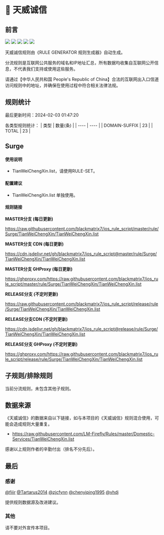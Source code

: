 # 🧸 天威诚信

## 前言

![](https://shields.io/badge/-移除重复规则-ff69b4) ![](https://shields.io/badge/-DOMAIN与DOMAIN--SUFFIX合并-green) ![](https://shields.io/badge/-DOMAIN--SUFFIX间合并-critical) ![](https://shields.io/badge/-DOMAIN--SUFFIX与DOMAIN--KEYWORD合并-blue) ![](https://shields.io/badge/-IP--CIDR(6)合并-blueviolet) 

天威诚信规则由《RULE GENERATOR 规则生成器》自动生成。

分流规则是互联网公共服务的域名和IP地址汇总，所有数据均收集自互联网公开信息，不代表我们支持或使用这些服务。

请通过【中华人民共和国 People's Republic of China】合法的互联网出入口信道访问规则中的地址，并确保在使用过程中符合相关法律法规。

## 规则统计

最后更新时间：2024-02-03 01:47:20

各类型规则统计：
| 类型 | 数量(条)  | 
| ---- | ----  |
| DOMAIN-SUFFIX | 23  | 
| TOTAL | 23  | 


## Surge 

#### 使用说明
- TianWeiChengXin.list，请使用RULE-SET。

#### 配置建议
- TianWeiChengXin.list 单独使用。

#### 规则链接
**MASTER分支 (每日更新)**

https://raw.githubusercontent.com/blackmatrix7/ios_rule_script/master/rule/Surge/TianWeiChengXin/TianWeiChengXin.list

**MASTER分支 CDN (每日更新)**

https://cdn.jsdelivr.net/gh/blackmatrix7/ios_rule_script@master/rule/Surge/TianWeiChengXin/TianWeiChengXin.list

**MASTER分支 GHProxy (每日更新)**

https://ghproxy.com/https://raw.githubusercontent.com/blackmatrix7/ios_rule_script/master/rule/Surge/TianWeiChengXin/TianWeiChengXin.list

**RELEASE分支 (不定时更新)**

https://raw.githubusercontent.com/blackmatrix7/ios_rule_script/release/rule/Surge/TianWeiChengXin/TianWeiChengXin.list

**RELEASE分支CDN (不定时更新)**

https://cdn.jsdelivr.net/gh/blackmatrix7/ios_rule_script@release/rule/Surge/TianWeiChengXin/TianWeiChengXin.list

**RELEASE分支 GHProxy (不定时更新)**

https://ghproxy.com/https://raw.githubusercontent.com/blackmatrix7/ios_rule_script/release/rule/Surge/TianWeiChengXin/TianWeiChengXin.list

## 子规则/排除规则


当前分流规则，未包含其他子规则。

## 数据来源

《天威诚信》的数据来自以下链接，如与本项目的《天威诚信》规则混合使用，可能会造成规则大量重复。

- https://raw.githubusercontent.com/LM-Firefly/Rules/master/Domestic-Services/TianWeiChengXin.list


感谢以上规则作者的辛勤付出（排名不分先后）。

## 最后

### 感谢

[@fiiir](https://github.com/fiiir) [@Tartarus2014](https://github.com/Tartarus2014) [@zjcfynn](https://github.com/zjcfynn) [@chenyiping1995](https://github.com/chenyiping1995) [@vhdj](https://github.com/vhdj)

提供规则数据源及改进建议。

### 其他

请不要对外宣传本项目。